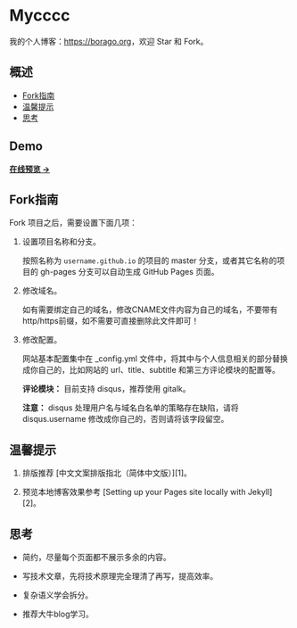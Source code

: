 # Mycccc

我的个人博客：<https://borago.org>，欢迎 Star 和 Fork。

## 概述

<!-- vim-markdown-toc GFM -->

* [Fork指南](#fork-指南)
* [温馨提示](#温馨提示)
* [思考](#思考)

<!-- vim-markdown-toc -->

## Demo

**[在线预览 &rarr;](https://borago.org)**

## Fork指南

Fork 项目之后，需要设置下面几项：

1. 设置项目名称和分支。

   按照名称为 `username.github.io` 的项目的 master 分支，或者其它名称的项目的 gh-pages 分支可以自动生成 GitHub Pages 页面。

2. 修改域名。

   如有需要绑定自己的域名，修改CNAME文件内容为自己的域名，不要带有http/https前缀，如不需要可直接删除此文件即可！

3. 修改配置。

   网站基本配置集中在 \_config.yml 文件中，将其中与个人信息相关的部分替换成你自己的，比如网站的 url、title、subtitle 和第三方评论模块的配置等。

   **评论模块：** 目前支持 disqus，推荐使用 gitalk。

   **注意：** disqus 处理用户名与域名白名单的策略存在缺陷，请将 disqus.username 修改成你自己的，否则请将该字段留空。


## 温馨提示

1. 排版推荐 [中文文案排版指北（简体中文版）][1]。

2. 预览本地博客效果参考 [Setting up your Pages site locally with Jekyll][2]。

## 思考

* 简约，尽量每个页面都不展示多余的内容。

* 写技术文章，先将技术原理完全理清了再写，提高效率。

* 复杂语义学会拆分。

* 推荐大牛blog学习。
